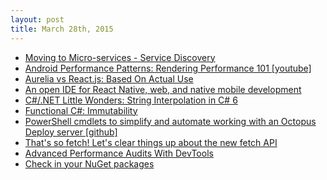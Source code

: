 ```yaml
---
layout: post
title: March 28th, 2015
---
```


- [Moving to Micro-services - Service Discovery](http://blog.codacy.com/2015/03/26/moving-to-microservices-pt-1/)
- [Android Performance Patterns: Rendering Performance 101 [youtube]](https://www.youtube.com/watch?v=HXQhu6qfTVU&feature=youtu.be)
- [Aurelia vs React.js: Based On Actual Use](http://ilikekillnerds.com/2015/03/aurelia-vs-react-js-based-on-actual-use/)
- [An open IDE for React Native, web, and native mobile development](http://nuclide.io/)
- [C#/.NET Little Wonders: String Interpolation in C# 6](http://geekswithblogs.net/BlackRabbitCoder/archive/2015/03/26/c.net-little-wonders-string-interpolation-in-c-6.aspx)
- [Functional C#: Immutability](http://enterprisecraftsmanship.com/2015/03/02/functional-c-immutability/)
- [PowerShell cmdlets to simplify and automate working with an Octopus Deploy server [github]](https://github.com/Swoogan/Octopus-Cmdlets)
- [That's so fetch! Let's clear things up about the new fetch API](http://jakearchibald.com/2015/thats-so-fetch/)
- [Advanced Performance Audits With DevTools](http://www.paulirish.com/2015/advanced-performance-audits-with-devtools/)
- [Check in your NuGet packages](http://www.jayway.com/2015/03/27/check-in-your-nuget-packages/)
